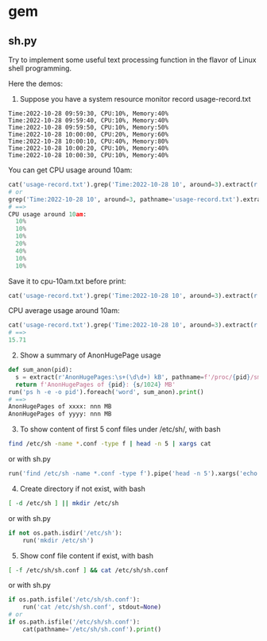 # gem

## sh.py
Try to implement some useful text processing function in the flavor of Linux shell programming.

Here the demos:
1. Suppose you have a system resource monitor record usage-record.txt
```
Time:2022-10-28 09:59:30, CPU:10%, Memory:40%
Time:2022-10-28 09:59:40, CPU:10%, Memory:40%
Time:2022-10-28 09:59:50, CPU:10%, Memory:50%
Time:2022-10-28 10:00:00, CPU:20%, Memory:60%
Time:2022-10-28 10:00:10, CPU:40%, Memory:80%
Time:2022-10-28 10:00:20, CPU:10%, Memory:40%
Time:2022-10-28 10:00:30, CPU:10%, Memory:40%
```

You can get CPU usage around 10am:
```python
cat('usage-record.txt').grep('Time:2022-10-28 10', around=3).extract(r'CPU:(\d+%)').indent().print(prolog='CPU usage around 10am:\n')
# or
grep('Time:2022-10-28 10', around=3, pathname='usage-record.txt').extract(r'CPU:(\d+%)').indent().print(prolog='CPU usage around 10am:\n')
# ==>
CPU usage around 10am:
  10%
  10%
  10%
  20%
  40%
  10%
  10%
```

Save it to cpu-10am.txt before print:
```python
cat('usage-record.txt').grep('Time:2022-10-28 10', around=3).extract(r'CPU:(\d+%)').tee('cpu-10am.txt').indent().print(prolog='CPU usage around 10am:\n')
```

CPU average usage around 10am:
```python
cat('usage-record.txt').grep('Time:2022-10-28 10', around=3).extract(r'CPU:(\d+%)').fmean()
# ==>
15.71
```

2. Show a summary of AnonHugePage usage
```python
def sum_anon(pid):
  s = extract(r'AnonHugePages:\s+(\d\d+) kB', pathname=f'/proc/{pid}/smaps').fsum()
  return f'AnonHugePages of {pid}: {s/1024} MB'
run('ps h -e -o pid').foreach('word', sum_anon).print()
# ==>
AnonHugePages of xxxx: nnn MB
AnonHugePages of yyyy: nnn MB
```

3. To show content of first 5 conf files under /etc/sh/, with bash
```bash
find /etc/sh -name *.conf -type f | head -n 5 | xargs cat
```
or with sh.py
```python
run('find /etc/sh -name *.conf -type f').pipe('head -n 5').xargs('echo {line} && cat {line}').print()
```

4. Create directory if not exist, with bash
```bash
[ -d /etc/sh ] || mkdir /etc/sh
```
or with sh.py
```python
if not os.path.isdir('/etc/sh'):
    run('mkdir /etc/sh')
```

5. Show conf file content if exist, with bash
```bash
[ -f /etc/sh/sh.conf ] && cat /etc/sh/sh.conf
```
or with sh.py
```python
if os.path.isfile('/etc/sh/sh.conf'):
    run('cat /etc/sh/sh.conf', stdout=None)
# or
if os.path.isfile('/etc/sh/sh.conf'):
    cat(pathname='/etc/sh/sh.conf').print()
```

